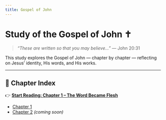 ```yaml
---
title: Gospel of John
---
```


# Study of the Gospel of John ✝️

> _“These are written so that you may believe...”_ — John 20:31

This study explores the Gospel of John — chapter by chapter — reflecting on Jesus’ identity, His words, and His works.

---

## 📖 Chapter Index

👉 **[Start Reading: Chapter 1 – The Word Became Flesh](john1.md)**

- [Chapter 1](john1.md)
- [Chapter 2](john2.md) *(coming soon)*
